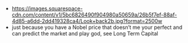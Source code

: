 - https://images.squarespace-cdn.com/content/v1/5bc6826490f904980a50659a/26b5f7ef-88af-4d85-a6dd-2dd419328ca4/Look+back2b.jpg?format=2500w
- just because you have a Nobel price that doesn’t me your perfect and can predict the market and play god, see Long Term Capital
